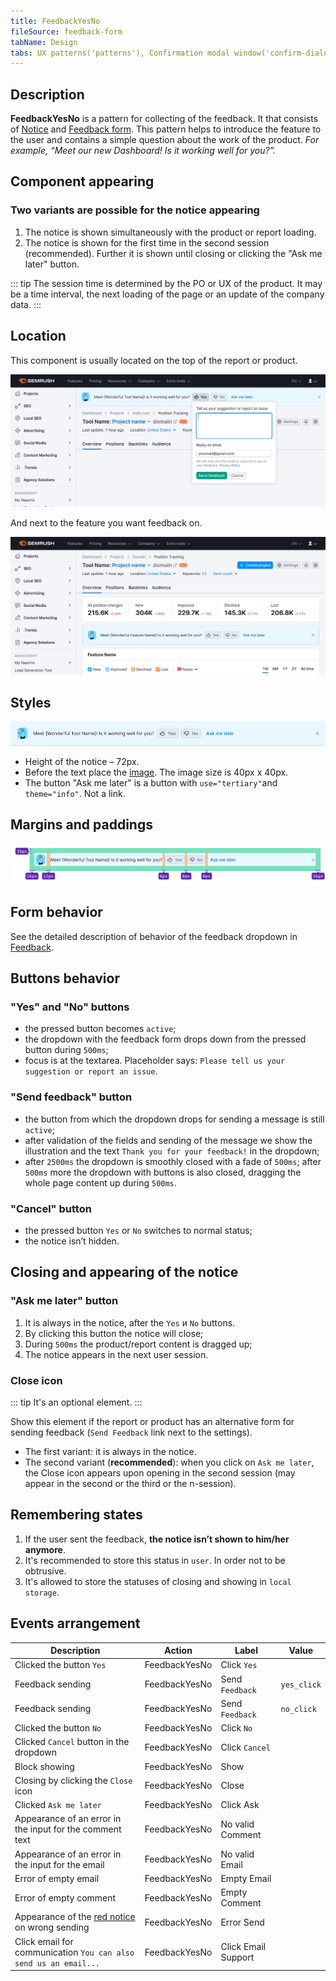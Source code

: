```yaml
---
title: FeedbackYesNo
fileSource: feedback-form
tabName: Design
tabs: UX patterns('patterns'), Confirmation modal window('confirm-dialog'), Content in modal window('modal-content'), Empty page('empty-page'), Error message('global-errors'), Export('export'), FeedbackYesNo('feedback-yes-no'), Form('form'), Informer('informer'), Links order in ProductHead('links-order'), Loading states('loading-states'), ProjectCreate('project-create'), ProjectSelect('project-select'), Success state('success-state'), Summary('summary'), Validation('validation-form'), Web-performance('web-performance')
---
```


## Description

**FeedbackYesNo** is a pattern for collecting of the feedback. It that consists of [Notice](/components/notice/) and [Feedback form](/components/feedback/). This pattern helps to introduce the feature to the user and contains a simple question about the work of the product. _For example, “Meet our new Dashboard! Is it working well for you?”._

## Component appearing

### Two variants are possible for the notice appearing

1. The notice is shown simultaneously with the product or report loading.
2. The notice is shown for the first time in the second session (recommended). Further it is shown until closing or clicking the "Ask me later" button.

::: tip
The session time is determined by the PO or UX of the product. It may be a time interval, the next loading of the page or an update of the company data.
:::

## Location

This component is usually located on the top of the report or product.

![](static/send-feedback-notice-on-top.png)

And next to the feature you want feedback on.

![](static/send-feedback-notice-next-to-feature.png)

## Styles

![](static/feedback-yes-no.png)

- Height of the notice – 72px.
- Before the text place the [image](https://static.semrush.com/ui-kit/illustration/1.4.0/Feedback.svg). The image size is 40px х 40px.
- The button "Ask me later" is a button with `use="tertiary"`and `theme="info"`. Not a link.

## Margins and paddings

![](static/feedback-yes-no-sizes.png)

## Form behavior

See the detailed description of behavior of the feedback dropdown in [Feedback](/components/feedback/).

## Buttons behavior

### "Yes" and "No" buttons

- the pressed button becomes `active`;
- the dropdown with the feedback form drops down from the pressed button during `500ms`;
- focus is at the textarea. Placeholder says: `Please tell us your suggestion or report an issue`.

### "Send feedback" button

- the button from which the dropdown drops for sending a message is still `active`;
- after validation of the fields and sending of the message we show the illustration and the text `Thank you for your feedback!` in the dropdown;
- after `2500ms` the dropdown is smoothly closed with a fade of `500ms`; after `500ms` more the dropdown with buttons is also closed, dragging the whole page content up during `500ms`.

### "Cancel" button

- the pressed button `Yes` or `No` switches to normal status;
- the notice isn’t hidden.

## Closing and appearing of the notice

### "Ask me later" button

1. It is always in the notice, after the `Yes` и `No` buttons.
2. By clicking this button the notice will close;
3. During `500ms` the product/report content is dragged up;
4. The notice appears in the next user session.

### Close icon

::: tip
It's an optional element.
:::

Show this element if the report or product has an alternative form for sending feedback (`Send Feedback` link next to the settings).

- The first variant: it is always in the notice.
- The second variant (**recommended**): when you click on `Ask me later`, the Close icon appears upon opening in the second session (may appear in the second or the third or the n-session).

## Remembering states

1. If the user sent the feedback, **the notice isn’t shown to him/her anymore**.
2. It's recommended to store this status in `user`. In order not to be obtrusive.
3. It's allowed to store the statuses of closing and showing in `local storage`.

## Events arrangement

| Description                                                          | Action        | Label               | Value       |
| -------------------------------------------------------------------- | ------------- | ------------------- | ----------- |
| Clicked the button `Yes`                                             | FeedbackYesNo | Click `Yes`         |             |
| Feedback sending                                                     | FeedbackYesNo | Send `Feedback`     | `yes_click` |
| Feedback sending                                                     | FeedbackYesNo | Send `Feedback`     | `no_click`  |
| Clicked the button `No`                                              | FeedbackYesNo | Click `No`          |             |
| Clicked `Сancel` button in the dropdown                              | FeedbackYesNo | Click `Cancel`      |             |
| Block showing                                                        | FeedbackYesNo | Show                |             |
| Closing by clicking the `Close` icon                                 | FeedbackYesNo | Close               |             |
| Clicked `Ask me later`                                               | FeedbackYesNo | Click Ask           |             |
| Appearance of an error in the input for the comment text             | FeedbackYesNo | No valid Comment    |             |
| Appearance of an error in the input for the email                    | FeedbackYesNo | No valid Email      |             |
| Error of empty email                                                 | FeedbackYesNo | Empty Email         |             |
| Error of empty comment                                               | FeedbackYesNo | Empty Comment       |             |
| Appearance of the [red notice](/components/notice/) on wrong sending | FeedbackYesNo | Error Send          |             |
| Click email for communication `You can also send us an email...`     | FeedbackYesNo | Click Email Support |             |

